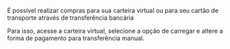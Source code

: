 É possível realizar compras para sua carteira virtual ou para seu cartão de transporte através de transferência bancária

Para isso, acesse a carteira virtual, selecione a opção de carregar e altere a forma de pagamento para transferência manual.